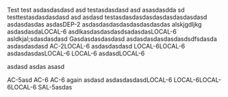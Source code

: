 Test
test asdasdasdasd
asd 
testasdasdasd asd asasdasdda
sd
testtestasdasdasdasd asd 
asdasd
testasdasdasdasdasdasdasdasdasd
asdasdasdas
asdasDEP-2
asdasdasdasdasdasdasdasdas
alskjgdljkg
asdasdasdaLOCAL-6
asdlkasdasdasdasdsadasdasLOCAL-6
asldkjal;sdasdasdasd
Gasdasdasdasdasd
asdasdasdasdasdasdsdfsdasda
asdasdasdasd AC-2LOCAL-6
asdasdasdasd
LOCAL-6LOCAL-6
asdasdasdasLOCAL-6
LOCAL-6
asdasdLOCAL-6

asdasd
asdas
asasd

AC-5asd
AC-6
AC-6 again
asdasd
asdasdasdasdLOCAL-6
LOCAL-6LOCAL-6LOCAL-6
SAL-5asdas

